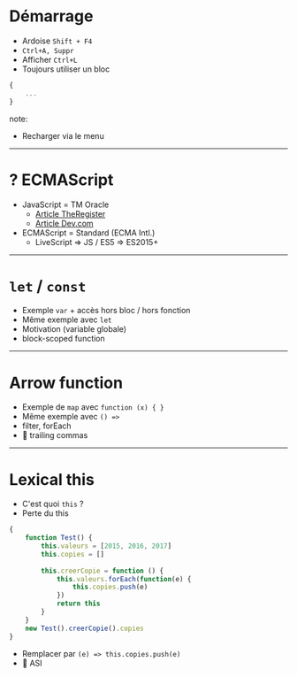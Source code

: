 # Démarrage
* Ardoise `Shift + F4`
* `Ctrl+A, Suppr`
* Afficher `Ctrl+L`
* Toujours utiliser un bloc
```javascript
{
    ...
}
```
note:
* Recharger via le menu

---

# ? ECMAScript 
* JavaScript = TM Oracle
    * [Article TheRegister](https://www.theregister.co.uk/2018/04/18/oracle_ios_app_takedown_javascript/)
    * [Article Dev.com](https://www.developpez.com/actu/198598/Oracle-peut-il-s-opposer-a-l-utilisation-du-terme-JavaScript-par-des-tiers-Le-createur-du-langage-s-exprime-sur-la-question/)
* ECMAScript = Standard (ECMA Intl.)
    * LiveScript => JS / ES5 => ES2015+
    
---

# `let` / `const`
* Exemple `var` + accès hors bloc / hors fonction
* Même exemple avec `let`
* Motivation (variable globale)
* block-scoped function

---

# Arrow function
* Exemple de `map` avec `function (x) { }` 
* Même exemple avec  `() =>`
* filter, forEach
* 🎁 trailing commas

---

# Lexical this
* C'est quoi `this` ?
* Perte du this
```javascript
{
    function Test() {
        this.valeurs = [2015, 2016, 2017]
        this.copies = []
        
        this.creerCopie = function () {
            this.valeurs.forEach(function(e) {
                this.copies.push(e)
            })
            return this
        }
    }
    new Test().creerCopie().copies
}
```

* Remplacer par `(e) => this.copies.push(e)`
* 🎁 ASI
